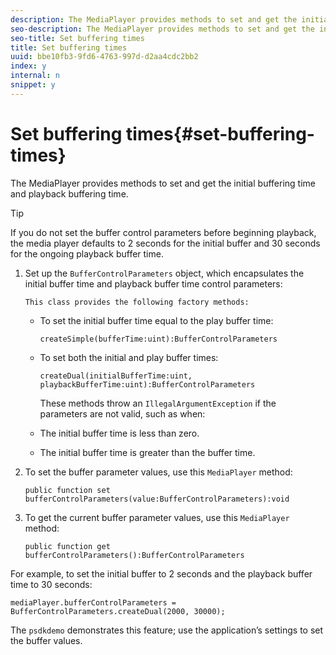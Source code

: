 ```yaml
---
description: The MediaPlayer provides methods to set and get the initial buffering time and playback buffering time.
seo-description: The MediaPlayer provides methods to set and get the initial buffering time and playback buffering time.
seo-title: Set buffering times
title: Set buffering times
uuid: bbe10fb3-9fd6-4763-997d-d2aa4cdc2bb2
index: y
internal: n
snippet: y
---
```


# Set buffering times{#set-buffering-times}

The MediaPlayer provides methods to set and get the initial buffering time and playback buffering time.

>[!TIP]
>
>If you do not set the buffer control parameters before beginning playback, the media player defaults to 2 seconds for the initial buffer and 30 seconds for the ongoing playback buffer time.

1. Set up the `BufferControlParameters` object, which encapsulates the initial buffer time and playback buffer time control parameters:

       This class provides the following factory methods:

    * To set the initial buffer time equal to the play buffer time:     
    
      ```    
      createSimple(bufferTime:uint):BufferControlParameters
      ```    
    
    * To set both the initial and play buffer times:     
    
      ```    
      createDual(initialBufferTime:uint, playbackBufferTime:uint):BufferControlParameters 
      
      ```

       These methods throw an `IllegalArgumentException` if the parameters are not valid, such as when:

    * The initial buffer time is less than zero. 
    * The initial buffer time is greater than the buffer time.

1. To set the buffer parameter values, use this `MediaPlayer` method:

   ```
   public function set bufferControlParameters(value:BufferControlParameters):void
   ```

1. To get the current buffer parameter values, use this `MediaPlayer` method:

   ```
   public function get bufferControlParameters():BufferControlParameters
   ```

<a id="example_B5C5004188574D8D8AB8525742767280"></a>

For example, to set the initial buffer to 2 seconds and the playback buffer time to 30 seconds:

```
mediaPlayer.bufferControlParameters = BufferControlParameters.createDual(2000, 30000); 
```

The `psdkdemo` demonstrates this feature; use the application’s settings to set the buffer values. 
